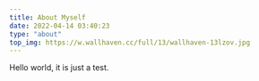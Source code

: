 ```yaml
---
title: About Myself
date: 2022-04-14 03:40:23
type: "about"
top_img: https://w.wallhaven.cc/full/13/wallhaven-13lzov.jpg
---
```

Hello world, it is just a test.